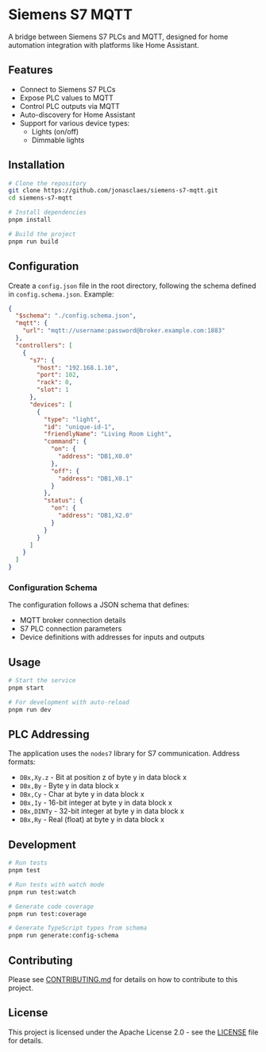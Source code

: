 # Siemens S7 MQTT

A bridge between Siemens S7 PLCs and MQTT, designed for home automation integration with platforms like Home Assistant.

## Features

- Connect to Siemens S7 PLCs
- Expose PLC values to MQTT
- Control PLC outputs via MQTT
- Auto-discovery for Home Assistant
- Support for various device types:
  - Lights (on/off)
  - Dimmable lights

## Installation

```bash
# Clone the repository
git clone https://github.com/jonasclaes/siemens-s7-mqtt.git
cd siemens-s7-mqtt

# Install dependencies
pnpm install

# Build the project
pnpm run build
```

## Configuration

Create a `config.json` file in the root directory, following the schema defined in `config.schema.json`. Example:

```json
{
  "$schema": "./config.schema.json",
  "mqtt": {
    "url": "mqtt://username:password@broker.example.com:1883"
  },
  "controllers": [
    {
      "s7": {
        "host": "192.168.1.10",
        "port": 102,
        "rack": 0,
        "slot": 1
      },
      "devices": [
        {
          "type": "light",
          "id": "unique-id-1",
          "friendlyName": "Living Room Light",
          "command": {
            "on": {
              "address": "DB1,X0.0"
            },
            "off": {
              "address": "DB1,X0.1"
            }
          },
          "status": {
            "on": {
              "address": "DB1,X2.0"
            }
          }
        }
      ]
    }
  ]
}
```

### Configuration Schema

The configuration follows a JSON schema that defines:

- MQTT broker connection details
- S7 PLC connection parameters
- Device definitions with addresses for inputs and outputs

## Usage

```bash
# Start the service
pnpm start

# For development with auto-reload
pnpm run dev
```

## PLC Addressing

The application uses the `nodes7` library for S7 communication. Address formats:

- `DBx,Xy.z` - Bit at position z of byte y in data block x
- `DBx,By` - Byte y in data block x
- `DBx,Cy` - Char at byte y in data block x
- `DBx,Iy` - 16-bit integer at byte y in data block x
- `DBx,DINTy` - 32-bit integer at byte y in data block x
- `DBx,Ry` - Real (float) at byte y in data block x

## Development

```bash
# Run tests
pnpm test

# Run tests with watch mode
pnpm run test:watch

# Generate code coverage
pnpm run test:coverage

# Generate TypeScript types from schema
pnpm run generate:config-schema
```

## Contributing

Please see [CONTRIBUTING.md](CONTRIBUTING.md) for details on how to contribute to this project.

## License

This project is licensed under the Apache License 2.0 - see the [LICENSE](LICENSE) file for details.
